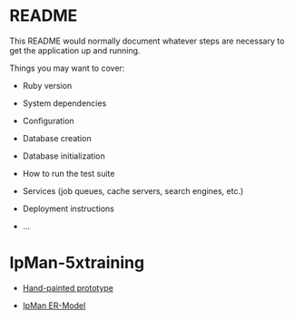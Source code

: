 # README

This README would normally document whatever steps are necessary to get the
application up and running.

Things you may want to cover:

* Ruby version

* System dependencies

* Configuration

* Database creation

* Database initialization

* How to run the test suite

* Services (job queues, cache servers, search engines, etc.)

* Deployment instructions

* ...
# IpMan-5xtraining

- [Hand-painted prototype](./prototype/README.md)

- [IpMan ER-Model](/chaochaowu/IpMan-5xtraining/blob/prototype/prototype/19.07.08_ipman_ERD.jpg?raw=true)